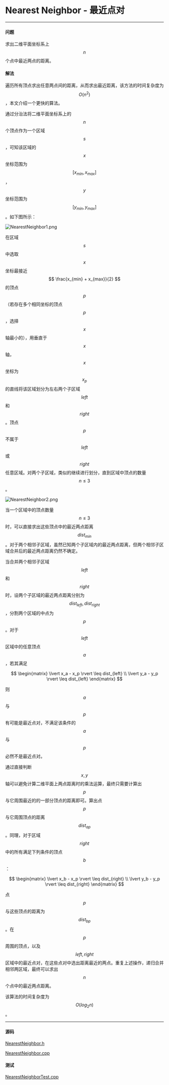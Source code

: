 <script type="text/javascript" src="https://cdnjs.cloudflare.com/ajax/libs/mathjax/2.7.1/MathJax.js?config=TeX-AMS-MML_HTMLorMML"></script>

# Nearest Neighbor - 最近点对

--------

#### 问题

求出二维平面坐标系上$$ n $$个点中最近两点的距离。

#### 解法

遍历所有顶点求出任意两点间的距离，从而求出最近距离，该方法的时间复杂度为$$ O(n^2) $$，本文介绍一个更快的算法。

通过分治法将二维平面坐标系上的$$ n $$个顶点作为一个区域$$ s $$，可知该区域的$$ x $$坐标范围为$$ [ x_{min}, x_{max} ] $$，$$ y $$坐标范围为$$ [ y_{min}, y_{max} ] $$。如下图所示：

![NearestNeighbor1.png](../res/NearestNeighbor1.png)

在区域$$ s $$中选取$$ x $$坐标最接近$$ \frac{x_{min} + x_{max}}{2} $$的顶点$$ p $$（若存在多个相同坐标的顶点$$ p $$，选择$$ x $$轴最小的），用垂直于$$ x $$轴，$$ x $$坐标为$$ x_{p} $$的直线将该区域划分为左右两个子区域$$ left $$和$$ right $$。顶点$$ p $$不属于$$ left $$或$$ right $$任意区域。对两个子区域，类似的继续进行划分，直到区域中顶点的数量$$ n \leq 3 $$。

![NearestNeighbor2.png](../res/NearestNeighbor2.png)

当一个区域中的顶点数量$$ n \leq 3 $$时，可以直接求出这些顶点中的最近两点距离$$ dist_{min} $$。对于两个相邻子区域，虽然已知两个子区域内的最近两点距离，但两个相邻子区域合并后的最近两点距离仍然不确定。

当合并两个相邻子区域$$ left $$和$$ right $$时，设两个子区域的最近两点距离分别为$$ dist_{left}, dist_{right} $$，分割两个区域的中点为$$ p $$。对于$$ left $$区域中的任意顶点$$ a $$，若其满足

$$
\begin{matrix}
\lvert x_a - x_p \rvert \leq dist_{left}    \\
\lvert y_a - y_p \rvert \leq dist_{left}
\end{matrix}
$$

则$$ a $$与$$ p $$有可能是最近点对，不满足该条件的$$ a $$与$$ p $$必然不是最近点对。

通过直接判断$$ x, y $$轴可以避免计算二维平面上两点距离时的乘法运算，最终只需要计算出$$ p $$与它周围最近的的一部分顶点的距离即可。算出点$$ p $$与它周围顶点的距离$$ dist_{ap} $$。同理，对于区域$$ right $$中的所有满足下列条件的顶点$$ b $$：

$$
\begin{matrix}
\lvert x_b - x_p \rvert \leq dist_{right}   \\
\lvert y_b - y_p \rvert \leq dist_{right}
\end{matrix}
$$

点$$ p $$与这些顶点的距离为$$ dist_{bp} $$。在$$ p $$周围的顶点，以及$$ left, right $$区域中的最近点对，在这些点对中选出距离最近的两点。重复上述操作，递归合并相邻两区域，最终可以求出$$ n $$个点中的最近两点距离。

该算法的时间复杂度为$$ O(log_2 n) $$。

--------

#### 源码

[NearestNeighbor.h](https://github.com/linrongbin16/Way-to-Algorithm/blob/master/src/AnalyticGeometry/Polygon/NearestNeighbor.h)

[NearestNeighbor.cpp](https://github.com/linrongbin16/Way-to-Algorithm/blob/master/src/AnalyticGeometry/Polygon/NearestNeighbor.cpp)

#### 测试

[NearestNeighborTest.cpp](https://github.com/linrongbin16/Way-to-Algorithm/blob/master/src/AnalyticGeometry/Polygon/NearestNeighborTest.cpp)
